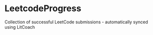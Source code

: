 # LeetcodeProgress
Collection of successful LeetCode submissions - automatically synced using LitCoach

